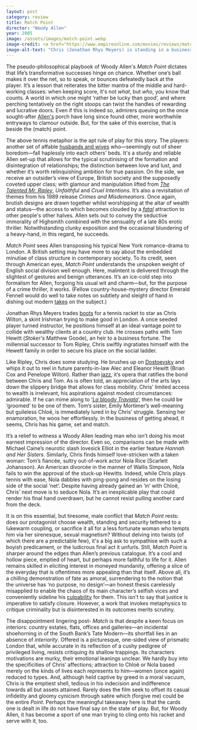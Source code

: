 ```yaml
---
layout: post
category: review
title: Match Point
director: "Woody Allen"
year: 2005
image: /assets/images/match-point.webp
image-credit: <a href="https://www.empireonline.com/movies/reviews/match-point-review/">DreamWorks</a>
image-alt-text: "Chris (Jonathan Rhys Meyers) is standing in a business suit next Nola (Scarlett Johansson) who's in a white tennis dress. She holds a lit cigarette in her left hand."
---
```


The pseudo-philosophical playbook of Woody Allen's _Match Point_ dictates that life’s transformative successes hinge on chance. Whether one’s ball makes it over the net, so to speak, or bounces defeatedly back at the player. It’s a lesson that reiterates the bitter mantra of the middle and hard-working classes: when keeping score, it's not _what_, but _who_, you know that counts. A world in which one might ‘rather be lucky than good’, and where perching tentatively on the right stoops can twist the handles of rewarding and lucrative doors. Even if this is indeed so, admirers queuing on the once sought-after [Allen's](https://www.nytimes.com/2018/01/31/movies/woody-allen.html) porch have long since found other, more worthwhile entryways to clamour outside. But, for the sake of this exercise, that is beside the (match) point.

The above tennis metaphor is the apt rule of play for this story. The players: another set of affable [husbands and wives](https://www.nytimes.com/1992/09/18/movies/review-film-husbands-and-wives-fact-fiction-it-doesn-t-matter.html) who—seemingly out of sheer boredom—fall haplessly into each others' beds. It's a sturdy and reliable Allen set-up that allows for the typical scrutinising of the formation and disintegration of relationships; the distinction between love and lust, and whether it’s worth relinquishing ambition for true passion. On the side, we receive an outsider’s view of Europe, British society and the supposedly coveted upper class; with glamour and manipulation lifted from _[The Talented Mr. Ripley](https://www.zoedowney.com/the-talented-mr-ripley/)_, _Unfaithful_ and _Cruel Intentions_. It’s also a revisitation of themes from his 1989 release _Crimes and Misdemeanors_. Once again, brutish designs are drawn together whilst worshipping at the altar of wealth and status—the access to which becomes clouded by a [_fatal_](https://www.rogerebert.com/reviews/fatal-attraction-1987) attraction to other people's other halves. Allen sets out to convey the seductive immorality of Highsmith combined with the sensuality of a late 80s erotic thriller. Notwithstanding clunky exposition and the occasional blundering of a heavy-hand, in this regard, he succeeds.

_Match Point_ sees Allen transposing his typical New York romance-drama to London. A British setting may have more to say about the embedded minutiae of class structure in contemporary society. To its credit, seen through American eyes, _Match Point_ understands the unspoken weight of English social division well enough. Here, malintent is delivered through the slightest of gestures and benign utterances. It’s an ice-cold step into formalism for Allen, forgoing his usual wit and charm—but, for the purpose of a crime thriller, it works. (Fellow country-house-mystery director Emerald Fennell would do well to take notes on subtlety and sleight of hand in dishing out modern [takes](https://www.rogerebert.com/reviews/saltburn-movie-review-2023) on the subject.)

Jonathan Rhys Meyers trades [boots](https://en.wikipedia.org/wiki/Bend_It_Like_Beckham) for a tennis racket to star as Chris Wilton, a skint Irishman trying to make good in London. A once seeded player turned instructor, he positions himself at an ideal vantage point to collide with wealthy clients at a country club. He crosses paths with Tom Hewitt (_Stoker's_ Matthew Goode), an heir to a business fortune. The millennial successor to Tom Ripley, Chris swiftly ingratiates himself with the Hewett family in order to secure his place on the social ladder.

Like Ripley, Chris does some studying. He brushes up on [Dostoevsky](https://en.wikipedia.org/wiki/Crime_and_Punishment) and whips it out to reel in future parents-in-law Alec and Eleanor Hewitt (Brian Cox and Penelope Wilton). Rather than [jazz](https://www.youtube.com/watch?v=mT-fOr29OfA&t=1s&ab_channel=TomasvdB), it’s opera that ratifies the bond between Chris and Tom. As is often told, an appreciation of the arts lays down the slippery bridge that allows for class mobility. Chris’ limited access to wealth is irrelevant, his aspirations against modest circumstances: admirable. If he can mime along to ‘[_La_ bloody _Traviata_](https://en.wikipedia.org/wiki/La_traviata)’, then he could be ‘groomed’ to be one of them. Tom’s sister, Emily Mortimer’s well-meaning but guileless Chloë, is immediately lured in by Chris’ struggle. Sensing her enamoration, he woos her effortlessly. In the business of getting ahead, it seems, Chris has his game, set and match.

It’s a relief to witness a Woody Allen leading man who isn’t doing his most earnest impression of the director. Even so, comparisons can be made with Michael Caine’s neurotic slash lovesick Elliot in the earlier feature _Hannah and Her Sisters_. Similarly, Chris finds himself love-stricken with a taken woman: Tom’s fiancée, sultry out-of-work actor Nola Rice (Scarlett Johansson). An American divorcée in the manner of Wallis Simpson, Nola fails to win the approval of the stuck-up Hewitts. Indeed, while Chris plays tennis with ease, Nola dabbles with ping-pong and resides on the losing side of the social ‘net’. Despite having already gained an ‘in’ with Chloë, Chris’ next move is to seduce Nola. It’s an inexplicable play that could render his final hand overdrawn, but he cannot resist pulling another card from the deck.

It is on this essential, but tiresome, male conflict that _Match Point_ rests: does our protagonist choose wealth, standing and security tethered to a lukewarm coupling, or sacrifice it all for a less fortunate woman who tempts him via her sirenesque, sexual magnetism? Without delving into twists (of which there are a predictable few), it's a big ask to sympathise with such a boyish predicament, or the ludicrous final act it unfurls. Still, _Match Point_ is sharper around the edges than Allen’s previous catalogue. It’s a cool and hollow piece, emptied of heart, but perhaps more faithful to life for it. Allen remains skilled in eliciting interest in moneyed mundanity, offering a slice of the everyday that is oftentimes more appealing than that itself. Above all, it’s a chilling demonstration of fate as amoral, surrendering to the notion that the universe has ‘no purpose, no design’—an honest thesis carelessly misapplied to enable the chaos of its main character’s selfish vices and conveniently sideline his [culpability](https://www.theguardian.com/film/2023/sep/08/woody-allen-venice-applause-metoo) for them. This isn't to say that justice is imperative to satisfy closure. However, a work that invokes metaphysics to critique criminality but is disinterested in its outcomes merits scrutiny.

The disappointment lingering post- _Match_ is that despite a keen focus on interiors: country estates, flats, offices and galleries—an incidental shoehorning in of the South Bank’s Tate Modern—its shortfall lies in an absence of _interiority_. Offered is a picturesque, one-sided view of prismatic London that, while accurate in its reflection of a cushy pedigree of privileged living, resists critiquing its shallow trappings. Its characters motivations are murky, their emotional leanings unclear. We hardly buy into the specificities of Chris’ affections; attraction to Chloë or Nola based merely on the kinds of lives each represents to him—women (once again) reduced to types. And, although held captive by greed in a moral vacuum, Chris is the emptiest shell, tedious in his indecision and indifference towards all but assets attained. Rarely does the film seek to offset its casual infidelity and gloomy cynicism through satire which (forgive me) could be the entire _Point_. Perhaps the meaningful takeaway here is that the cards one is dealt in life do not have final say on the state of play. But, for Woody Allen, it has become a sport of one man trying to cling onto his racket and serve with it, too.
